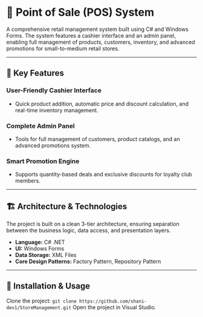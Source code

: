 # 🏪 Point of Sale (POS) System

A comprehensive retail management system built using C# and Windows Forms. The system features a cashier interface and an admin panel, enabling full management of products, customers, inventory, and advanced promotions for small-to-medium retail stores.

---

## 🚀 Key Features

### User-Friendly Cashier Interface
- Quick product addition, automatic price and discount calculation, and real-time inventory management.

### Complete Admin Panel
- Tools for full management of customers, product catalogs, and an advanced promotions system.

### Smart Promotion Engine
- Supports quantity-based deals and exclusive discounts for loyalty club members.

---

## 🏗️ Architecture & Technologies
The project is built on a clean 3-tier architecture, ensuring separation between the business logic, data access, and presentation layers.

- **Language:** C# .NET
- **UI:** Windows Forms
- **Data Storage:** XML Files
- **Core Design Patterns:** Factory Pattern, Repository Pattern

---

## 🚀 Installation & Usage
Clone the project: `git clone https://github.com/shani-dev1/StoreManagement.git`
Open the project in Visual Studio.
